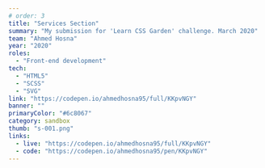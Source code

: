```yaml
---
# order: 3
title: "Services Section"
summary: "My submission for 'Learn CSS Garden' challenge. March 2020"
team: "Ahmed Hosna"
year: "2020"
roles:
  - "Front-end development"
tech:
  - "HTML5"
  - "SCSS"
  - "SVG"
link: "https://codepen.io/ahmedhosna95/full/KKpvNGY"
banner: ""
primaryColor: "#6c8067"
category: sandbox
thumb: "s-001.png"
links:
  - live: "https://codepen.io/ahmedhosna95/full/KKpvNGY"
  - code: "https://codepen.io/ahmedhosna95/pen/KKpvNGY"
---
```

